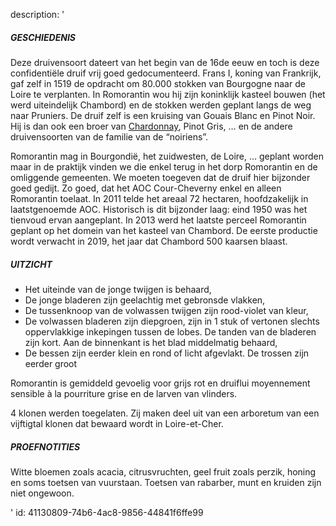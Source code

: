 description: '<h5>GESCHIEDENIS</h5><p>Deze druivensoort dateert van het begin van de 16de eeuw en toch is deze confidentiële druif vrij goed gedocumenteerd. Frans I, koning van Frankrijk, gaf zelf in 1519 de opdracht om 80.000 stokken van Bourgogne naar de Loire te verplanten. In Romorantin wou hij zijn koninklijk kasteel bouwen (het werd uiteindelijk Chambord) en de stokken werden geplant langs de weg naar Pruniers. De druif zelf is een kruising van Gouais Blanc en Pinot Noir. Hij is dan ook een broer van <a href="https://www.levipe.be/grape/chardonnay/?lang=nl">Chardonnay</a>, Pinot Gris, … en de andere druivensoorten van de familie van de “noiriens”.</p><p>Romorantin mag in Bourgondië, het zuidwesten, de Loire, … geplant worden maar in de praktijk vinden we die enkel terug in het dorp Romorantin en de omliggende gemeenten. We moeten toegeven dat de druif hier bijzonder goed gedijt. Zo goed, dat het AOC Cour-Cheverny enkel en alleen Romorantin toelaat. In 2011 telde het areaal 72 hectaren, hoofdzakelijk in laatstgenoemde AOC. Historisch is dit bijzonder laag: eind 1950 was het tienvoud ervan aangeplant. In 2013 werd het laatste perceel Romorantin geplant op het domein van het kasteel van Chambord. De eerste productie wordt verwacht in 2019, het jaar dat Chambord 500 kaarsen blaast.</p><h5>UITZICHT</h5><ul><li>Het uiteinde van de jonge twijgen is behaard,</li><li>De jonge bladeren zijn geelachtig met gebronsde vlakken,</li><li>De tussenknoop van de volwassen twijgen zijn rood-violet van kleur,</li><li>De volwassen bladeren zijn diepgroen, zijn in 1 stuk of vertonen slechts oppervlakkige inkepingen tussen de lobes. De tanden van de bladeren zijn kort. Aan de binnenkant is het blad middelmatig behaard,</li><li>De bessen zijn eerder klein en rond of licht afgevlakt. De trossen zijn eerder groot</li></ul><p>Romorantin is gemiddeld gevoelig voor grijs rot en druiflui moyennement sensible à la pourriture grise en de larven van vlinders.</p><p>4 klonen werden toegelaten. Zij maken deel uit van een arboretum van een vijftigtal klonen dat bewaard wordt in Loire-et-Cher.</p><h5>PROEFNOTITIES</h5><p>Witte bloemen zoals acacia, citrusvruchten, geel fruit zoals perzik, honing en soms toetsen van vuurstaan. Toetsen van rabarber, munt en kruiden zijn niet ongewoon.</p>'
id: 41130809-74b6-4ac8-9856-44841f6ffe99
